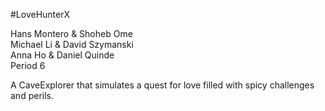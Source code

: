 #LoveHunterX

Hans Montero & Shoheb Ome<br/>
Michael Li & David Szymanski<br/>
Anna Ho & Daniel Quinde<br/>
Period 6

A CaveExplorer that simulates a quest for love filled with spicy challenges and perils.
